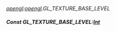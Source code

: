 _[opengl](../../modules/opengl/opengl-module.md):[opengl](../../modules/opengl/opengl-module.md).GL\_TEXTURE\_BASE\_LEVEL_
##### Const GL\_TEXTURE\_BASE\_LEVEL:[Int](../../modules/wonkey/wonkey-types-int.md)
